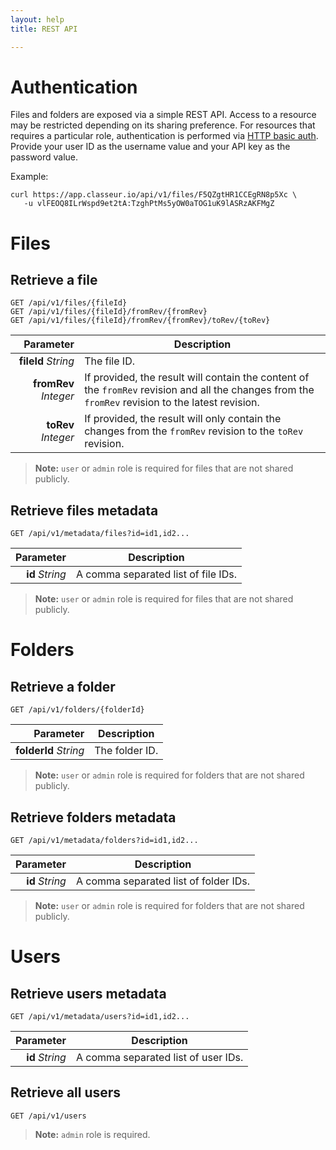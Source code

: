 ```yaml
---
layout: help
title: REST API

---
```


# Authentication

Files and folders are exposed via a simple REST API. Access to a resource may be restricted depending on its sharing preference. For resources that requires a particular role, authentication is performed via [HTTP basic auth](https://en.wikipedia.org/wiki/Basic_access_authentication). Provide your user ID as the username value and your API key as the password value.

Example:

```
curl https://app.classeur.io/api/v1/files/F5QZgtHR1CCEgRN8p5Xc \
   -u vlFEOQ8ILrWspd9et2tA:TzghPtMs5yOW0aTOG1uK9lASRzAKFMgZ
```


# Files


## Retrieve a file

```
GET /api/v1/files/{fileId}
GET /api/v1/files/{fileId}/fromRev/{fromRev}
GET /api/v1/files/{fileId}/fromRev/{fromRev}/toRev/{toRev}
```

Parameter | Description
--------: | ---
**fileId** *String* | The file ID.
**fromRev** *Integer* | If provided, the result will contain the content of the `fromRev` revision and all the changes from the `fromRev` revision to the latest revision.
**toRev** *Integer* | If provided, the result will only contain the changes from the `fromRev` revision to the `toRev` revision.

> **Note:** `user` or `admin` role is required for files that are not shared publicly.


## Retrieve files metadata

```
GET /api/v1/metadata/files?id=id1,id2...
```

Parameter | Description
--------: | ---
**id** *String* | A comma separated list of file IDs.

> **Note:** `user` or `admin` role is required for files that are not shared publicly.


# Folders


## Retrieve a folder

```
GET /api/v1/folders/{folderId}
```

Parameter | Description
--------: | ---
**folderId** *String* | The folder ID.

> **Note:** `user` or `admin` role is required for folders that are not shared publicly.


## Retrieve folders metadata

```
GET /api/v1/metadata/folders?id=id1,id2...
```

Parameter | Description
--------: | ---
**id** *String* | A comma separated list of folder IDs.

> **Note:** `user` or `admin` role is required for folders that are not shared publicly.


# Users


## Retrieve users metadata

```
GET /api/v1/metadata/users?id=id1,id2...
```

Parameter | Description
--------: | ---
**id** *String* | A comma separated list of user IDs.


## Retrieve all users

```
GET /api/v1/users
```

> **Note:** `admin` role is required.




